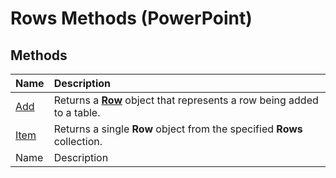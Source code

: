 
# Rows Methods (PowerPoint)

## Methods



|**Name**|**Description**|
|:-----|:-----|
| [Add](7cc0c530-e817-1983-0946-90e499470668.md)|Returns a  **[Row](df5ca5df-8119-1af8-b698-d96669ed0a02.md)** object that represents a row being added to a table.|
| [Item](34a6d828-4c5e-098b-2c34-71b7cea0e9e2.md)|Returns a single  **Row** object from the specified **Rows** collection.|
|Name|Description|
